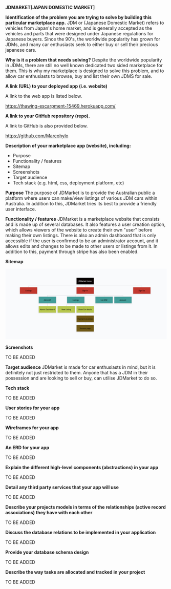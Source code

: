**JDMARKET[JAPAN DOMESTIC MARKET]**

**Identification of the problem you are trying to solve by building this particular marketplace app.**
JDM or (Japanese Domestic Market) refers to vehicles from Japan's home market, and is generally accepted as the vehicles and parts that were designed under Japanese regulations for Japanese buyers. Since the 90's, the worldwide popularity has grown for JDMs, and many car enthusiasts seek to either buy or sell their precious japanese cars. 

**Why is it a problem that needs solving?**
Despite the worldwide popularity in JDMs, there are still no well known dedicated two sided marketplace for them. This is why my marketplace is designed to solve this problem, and to allow car enthusiasts to browse, buy and list their own JDMS for sale. 

**A link (URL) to your deployed app (i.e. website)**

A link to the web app is listed below.

https://thawing-escarpment-15469.herokuapp.com/

**A link to your GitHub repository (repo).**

A link to GitHub is also provided below.

https://github.com/Marcohylo

**Description of your marketplace app (website), including:**
- Purpose
- Functionality / features
- Sitemap
- Screenshots
- Target audience
- Tech stack (e.g. html, css, deployment platform, etc)

**Purpose**
The purpose of JDMarket is to provide the Australian public a platform where users can make/view listings of various JDM cars within Australia. In addition to this, JDMarket tries its best to provide a friendly user interface. 

**Functionality / features**
JDMarket is a marketplace website that consists and is made up of several databases. It also features a user creation option, which allows viewers of the website to create their own "user" before making their own listings. There is also an admin dashboard that is only accessible if the user is confirmed to be an administrator account, and it allows edits and changes to be made to other users or listings from it. In addition to this, payment through stripe has also been enabled. 

**Sitemap**

![Sitemap](Images/adminsitemap.png)

**Screenshots**

TO BE ADDED

**Target audience**
JDMarket is made for car enthusiasts in mind, but it is definitely not just restricted to them. Anyone that has a JDM in their possession and are looking to sell or buy, can utilise JDMarket to do so. 

**Tech stack**

TO BE ADDED

**User stories for your app**

TO BE ADDED

**Wireframes for your app**

TO BE ADDED

**An ERD for your app**

TO BE ADDED

**Explain the different high-level components (abstractions) in your app**

TO BE ADDED

**Detail any third party services that your app will use**

TO BE ADDED

**Describe your projects models in terms of the relationships (active record associations) they have with each other**

TO BE ADDED

**Discuss the database relations to be implemented in your application**

TO BE ADDED

**Provide your database schema design**

TO BE ADDED

**Describe the way tasks are allocated and tracked in your project**

TO BE ADDED


